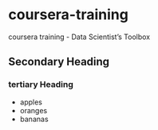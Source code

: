 # coursera-training
coursera training - Data Scientist’s Toolbox
## Secondary Heading
### tertiary Heading

* apples
* oranges
* bananas

